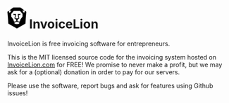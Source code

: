 # <img src="./web/img/invoicelion_icon.png" alt="logo" height="48" /> InvoiceLion

InvoiceLion is free invoicing software for entrepreneurs.

This is the MIT licensed source code for the invoicing system hosted on [InvoiceLion.com](https://www.invoicelion.com) for FREE!
We promise to never make a profit, but we may ask for a (optional) donation in order to pay for our servers.

Please use the software, report bugs and ask for features using Github issues!
